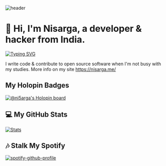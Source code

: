 ![header](https://i.ibb.co/9qtFg4J/github-header-image-4.png)

# 👋 Hi, I'm Nisarga, a developer & hacker from India.


[![Typing SVG](https://readme-typing-svg.demolab.com?font=Fira+Code&size=25&duration=1000&pause=1000&width=435&lines=Full+Stack+Developer;Ethical+Hacker;Reverse+Engineer;Pentester;Tech+Enthusiast;Ricer;Blogger;Android+Developer)](https://github.com/Nisarga-Developer/nisarga-developer)


I write code & contribute to open source software when I'm not busy with my studies. More info on my site https://nisarga.me/

## My Holopin Badges
[![@ni5arga's Holopin board](https://holopin.me/ni5arga)](https://holopin.io/@ni5arga)

## 💻 My GitHub Stats 

[![Stats](https://github-stats-alpha.vercel.app/api/?username=nisarga-developer&cc=fff&tc=DF7431&ic=DF7431 "Stats")](https://github.com/nisarga-developer "Stats")<br>

## 🎶 Stalk My Spotify 
[![spotify-github-profile](https://spotify-github-profile.vercel.app/api/view?uid=2g78prniwnob6e44but33jbyq&cover_image=true&theme=novatorem&show_offline=false&background_color=121212&bar_color=53b14f&bar_color_cover=true)](https://spotify-github-profile.vercel.app/api/view?uid=2g78prniwnob6e44but33jbyq&redirect=true)
